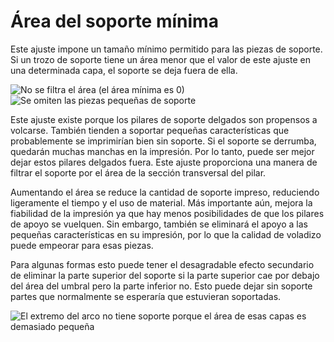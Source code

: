 Área del soporte mínima
====
Este ajuste impone un tamaño mínimo permitido para las piezas de soporte. Si un trozo de soporte tiene un área menor que el valor de este ajuste en una determinada capa, el soporte se deja fuera de ella.

<!--screenshot {
"image_path": "minimum_support_area_0.png",
"models": [{"script": "castle.scad"}],
"camera_position": [0, 190, 47],
"settings": {
    "support_enable": true,
    "minimum_support_area": 0
},
"colours": 64
}-->
<!--screenshot {
"image_path": "minimum_support_area_10.png",
"models": [{"script": "castle.scad"}],
"camera_position": [0, 190, 47],
"settings": {
    "support_enable": true,
    "minimum_support_area": 10
},
"colours": 64
}-->
![No se filtra el área (el área mínima es 0)](../images/minimum_support_area_0.png)
![Se omiten las piezas pequeñas de soporte](../images/minimum_support_area_10.png)

Este ajuste existe porque los pilares de soporte delgados son propensos a volcarse. También tienden a soportar pequeñas características que probablemente se imprimirían bien sin soporte. Si el soporte se derrumba, quedarán muchas manchas en la impresión. Por lo tanto, puede ser mejor dejar estos pilares delgados fuera. Este ajuste proporciona una manera de filtrar el soporte por el área de la sección transversal del pilar.

Aumentando el área se reduce la cantidad de soporte impreso, reduciendo ligeramente el tiempo y el uso de material. Más importante aún, mejora la fiabilidad de la impresión ya que hay menos posibilidades de que los pilares de apoyo se vuelquen. Sin embargo, también se eliminará el apoyo a las pequeñas características en su impresión, por lo que la calidad de voladizo puede empeorar para esas piezas.

Para algunas formas esto puede tener el desagradable efecto secundario de eliminar la parte superior del soporte si la parte superior cae por debajo del área del umbral pero la parte inferior no. Esto puede dejar sin soporte partes que normalmente se esperaría que estuvieran soportadas.

<!--screenshot {
"image_path": "minimum_support_area_problem.png",
"models": [{"script": "overhang_bridging_cooling.scad"}],
"camera_position": [117, 0, 15],
"settings": {
    "support_enable": true,
    "minimum_support_area": 50
},
"colours": 64
}-->
![El extremo del arco no tiene soporte porque el área de esas capas es demasiado pequeña](../images/minimum_support_area_problem.png) 
